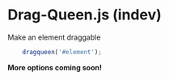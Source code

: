 # Drag-Queen.js (indev)

Make an element draggable
```javascript
    dragqueen('#element');
```

**More options coming soon!**